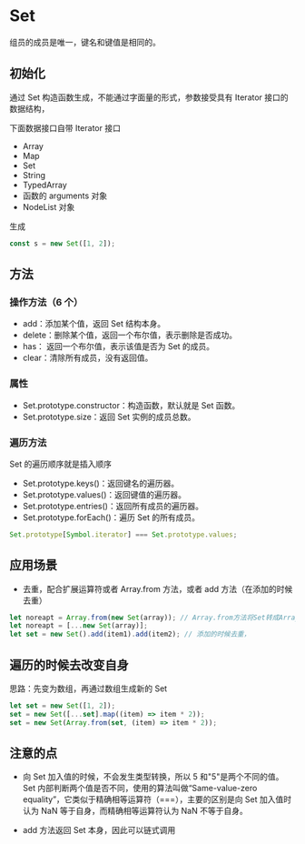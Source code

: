 # Set

组员的成员是唯一，键名和键值是相同的。

## 初始化

通过 Set 构造函数生成，不能通过字面量的形式，参数接受具有 Iterator 接口的数据结构，

下面数据接口自带 Iterator 接口

- Array
- Map
- Set
- String
- TypedArray
- 函数的 arguments 对象
- NodeList 对象

生成

```js
const s = new Set([1, 2]);
```

## 方法

### 操作方法（6 个）

- add：添加某个值，返回 Set 结构本身。
- delete：删除某个值，返回一个布尔值，表示删除是否成功。
- has： 返回一个布尔值，表示该值是否为 Set 的成员。
- clear：清除所有成员，没有返回值。

### 属性

- Set.prototype.constructor：构造函数，默认就是 Set 函数。
- Set.prototype.size：返回 Set 实例的成员总数。

### 遍历方法

Set 的遍历顺序就是插入顺序

- Set.prototype.keys()：返回键名的遍历器。
- Set.prototype.values()：返回键值的遍历器。
- Set.prototype.entries()：返回所有成员的遍历器。
- Set.prototype.forEach()：遍历 Set 的所有成员。

```js
Set.prototype[Symbol.iterator] === Set.prototype.values;
```

## 应用场景

- 去重，配合扩展运算符或者 Array.from 方法，或者 add 方法（在添加的时候去重）

```js
let noreapt = Array.from(new Set(array)); // Array.from方法将Set转成Array
let noreapt = [...new Set(array)];
let set = new Set().add(item1).add(item2); // 添加的时候去重，
```

## 遍历的时候去改变自身

思路：先变为数组，再通过数组生成新的 Set

```js
let set = new Set([1, 2]);
set = new Set([...set].map((item) => item * 2));
set = new Set(Array.from(set, (item) => item * 2));
```

## 注意的点

- 向 Set 加入值的时候，不会发生类型转换，所以 5 和"5"是两个不同的值。Set 内部判断两个值是否不同，使用的算法叫做“Same-value-zero equality”，它类似于精确相等运算符（===），主要的区别是向 Set 加入值时认为 NaN 等于自身，而精确相等运算符认为 NaN 不等于自身。

- add 方法返回 Set 本身，因此可以链式调用
